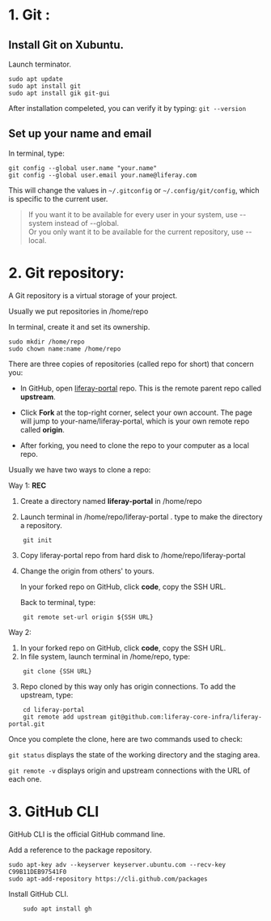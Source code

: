 # 1. Git :

## Install Git on Xubuntu.

Launch terminator.

```
sudo apt update
sudo apt install git
sudo apt install gik git-gui
```

After installation compeleted, you can verify it by typing: `git --version`

## Set up your name and email

In terminal, type:

```
git config --global user.name "your.name"  
git config --global user.email your.name@liferay.com
```

This will change the values in `~/.gitconfig` or `~/.config/git/config`, which is specific to the current user. 

>If you want it to be available for every user in your system, use --system instead of --global.  
>Or you only want it to be available for the current repository, use --local.


# 2. Git repository: 

A Git repository is a virtual storage of your project.

Usually we put repositories in /home/repo

In terminal, create it and set its ownership.

```
sudo mkdir /home/repo
sudo chown name:name /home/repo
```

There are three copies of repositories (called repo for short) that concern you:

- In GitHub, open [liferay-portal](https://github.com/liferay/liferay-portal) repo. This is the remote parent repo called **upstream**.

- Click **Fork** at the top-right corner, select your own account. The page will jump to your-name/liferay-portal, which is your own remote repo called **origin**.

- After forking, you need to clone the repo to your computer as a local repo. 

Usually we have two ways to clone a repo:

Way 1: **REC**

1. Create a directory named **liferay-portal** in /home/repo

2. Launch terminal in /home/repo/liferay-portal . type to make the directory a repository.
```
    git init
```

3. Copy liferay-portal repo from hard disk to /home/repo/liferay-portal

4. Change the origin from others' to yours.
    
    In your forked repo on GitHub, click **code**, copy the SSH URL.

    Back to terminal, type:
```
    git remote set-url origin ${SSH URL}
```



Way 2:

1. In your forked repo on GitHub, click **code**, copy the SSH URL.  
2. In file system, launch terminal in /home/repo, type:  

```
    git clone {SSH URL}
```

3. Repo cloned by this way only has origin connections. To add the upstream, type:

```
    cd liferay-portal
    git remote add upstream git@github.com:liferay-core-infra/liferay-portal.git
```

Once you complete the clone, here are two commands used to check:

 `git status` displays the state of the working directory and the staging area.

 `git remote -v` displays origin and upstream connections with the URL of each one. 

# 3. GitHub CLI

GitHub CLI is the official GitHub command line.

Add a reference to the package repository.

```
sudo apt-key adv --keyserver keyserver.ubuntu.com --recv-key C99B11DEB97541F0
sudo apt-add-repository https://cli.github.com/packages
```

Install GitHub CLI.

```
    sudo apt install gh
```